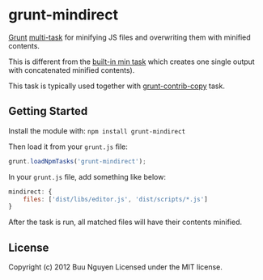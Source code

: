 # grunt-mindirect
[Grunt](https://github.com/cowboy/grunt) [multi-task](https://github.com/cowboy/grunt/blob/master/docs/types_of_tasks.md) for minifying JS files and overwriting them with minified contents.

This is different from the [built-in min task](https://github.com/gruntjs/grunt/blob/master/docs/task_min.md) which creates one single output with concatenated minified contents).

This task is typically used together with [grunt-contrib-copy](https://github.com/gruntjs/grunt-contrib-copy/) task.

## Getting Started
Install the module with: `npm install grunt-mindirect`

Then load it from your `grunt.js` file:

```js
grunt.loadNpmTasks('grunt-mindirect');
```

In your `grunt.js` file, add something like below:

```js
mindirect: {
	files: ['dist/libs/editor.js', 'dist/scripts/*.js']
}
```

After the task is run, all matched files will have their contents minified.

## License
Copyright (c) 2012 Buu Nguyen
Licensed under the MIT license.